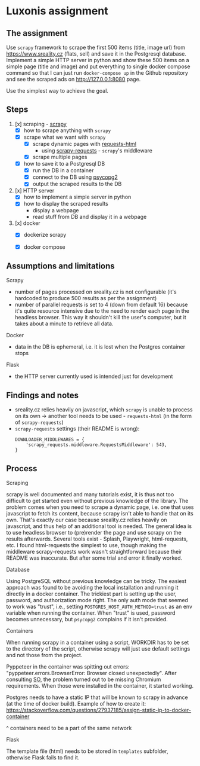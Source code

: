 # Luxonis assignment

## The assignment

Use `scrapy` framework to scrape the first 500 items (title, image url) from https://www.sreality.cz (flats, sell) and save it in the Postgresql database. Implement a simple HTTP server in python and show these 500 items on a simple page (title and image) and put everything to single docker compose command so that I can just run `docker-compose up` in the Github repository and see the scraped ads on http://127.0.0.1:8080 page.

Use the simplest way to achieve the goal.


## Steps

1. [x] scraping - [scrapy](https://scrapy.org)
    * [x] how to scrape anything with `scrapy`
    * [x] scrape what we want with `scrapy`
      * [x] scrape dynamic pages with [requests-html](https://github.com/psf/requests-html) 
        * using [scrapy-requests](https://github.com/rafyzg/scrapy-requests) - `scrapy`'s middleware
      * [x] scrape multiple pages
    * [x] how to save it to a Postgresql DB
      * [x] run the DB in a container
      * [x] connect to the DB using [psycopg2](https://github.com/psycopg/psycopg2)
      * [x] output the scraped results to the DB
1. [x] HTTP server
    * [x] how to implement a simple server in python
    * [x] how to display the scraped results
      * display a webpage
      * read stuff from DB and display it in a webpage
1. [x] docker
    * [x] dockerize scrapy
    * [x] docker compose


## Assumptions and limitations

Scrapy
* number of pages processed on sreality.cz is not configurable (it's hardcoded to produce 500 results as per the assignment)
* number of parallel requests is set to 4 (down from default 16) because it's quite resource intensive due to the need to render each page in the headless browser. This way it shouldn't kill the user's computer, but it takes about a minute to retrieve all data.

Docker
* data in the DB is ephemeral, i.e. it is lost when the Postgres container stops

Flask
* the HTTP server currently used is intended just for development


## Findings and notes

* sreality.cz relies heavily on javascript, which `scrapy` is unable to process on its own -> another tool needs to be used - `requests-html` (in the form of `scrapy-requests`)
* `scrapy-requests` settings (their README is wrong):
  ```
  DOWNLOADER_MIDDLEWARES = {
      'scrapy_requests.middleware.RequestsMiddleware': 543,
  }
  ```
  

## Process

Scraping

scrapy is well documented and many tutorials exist, it is thus not too difficult to get started even without previous knowledge of the library. The problem comes when you need to scrape a dynamic page, i.e. one that uses javascript to fetch its content, because scrapy isn't able to handle that on its own. That's exactly our case because sreality.cz relies heavily on javascript, and thus help of an additional tool is needed. The general idea is to use headless browser to (pre)render the page and use scrapy on the results afterwards. Several tools exist - Splash, Playwright, html-requests, etc. I found html-requests the simplest to use, though making the middleware scrapy-requests work wasn't straightforward because their README was inaccurate. But after some trial and error it finally worked.

Database

Using PostgreSQL without previous knowledge can be tricky. The easiest approach was found to be avoiding the local installation and running it directly in a docker container. The trickiest part is setting up the user, password, and authorization mode right. The only auth mode that seemed to work was "trust", i.e., setting `POSTGRES_HOST_AUTH_METHOD=trust` as an env variable when running the container. When "trust" is used, password becomes unnecessary, but `psycopg2` complains if it isn't provided.

Containers

When running scrapy in a container using a script, WORKDIR has to be set to the directory of the script, otherwise scrapy will just use default settings and not those from the project.

Pyppeteer in the container was spitting out errors: "pyppeteer.errors.BrowserError: Browser closed unexpectedly". After consulting [SO](https://stackoverflow.com/questions/72006251/pyppeteer-and-docker-error-browser-closed-unexpectedly), the problem turned out to be missing Chromium requirements. When those were installed in the container, it started working.

Postgres needs to have a static IP that will be known to scrapy in advance (at the time of docker build).
Example of how to create it: https://stackoverflow.com/questions/27937185/assign-static-ip-to-docker-container

^ containers need to be a part of the same network

Flask

The template file (html) needs to be stored in `templates` subfolder, otherwise Flask fails to find it.
